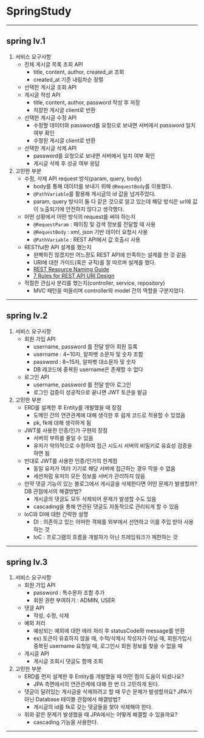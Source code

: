 # SpringStudy
---
## spring lv.1

1. 서비스 요구사항
   - 전체 게시글 목록 조회 API
     - title, content, author, created_at 조회
     - created_at 기준 내림차순 정렬
   - 선택한 게시글 조회 API
   - 게시글 작성 API
     - title, content, author, password 작성 후 저장
     - 저장한 게시글 client로 반환
   - 선택한 게시글 수정 API
     - 수정할 데이터와 password를 요청으로 보내면 서버에서 password 일치 여부 확인
     - 수정된 게시글 client로 반환
   - 선택한 게시글 삭제 API
     - password를 요청으로 보내면 서버에서 일치 여부 확인
     - 게시글 삭제 후 성공 여부 응답
2. 고민한 부분
    - 수정, 삭제 API request 방식(param, query, body)
      - body를 통해 데이터를 보내기 위해 `@RequestBody`를 이용했다.
      - `@PathVariable`를 활용해 게시글의 id 값을 넘겨주었다.
      - param, query 방식이 둘 다 같은 것으로 알고 있는데 해당 방식은 url에 값이 노출되기에 안전하지 않다고 생각했다.
    - 어떤 상황에서 어떤 방식의 request를 써야 하는지
      - `@RequestParam` : 페이징 및 검색 정보를 전달할 때 사용
      - `@RequestBody` : xml, json 기반 데이터 요청시 사용
      - `@PathVariable` : REST API에서 값 호출시 사용
    - RESTful한 API 설계를 했는지
      - 완벽하진 않겠지만 어느정도 REST API에 만족하는 설계를 한 것 같음
      - URI에 대한 가이드(혹은 규칙)를 잘 따르며 설계를 했다.
      - [REST Resource Naming Guide](https://restfulapi.net/resource-naming/)
      - [7 Rules for REST API URI Design](https://dzone.com/articles/7-rules-for-rest-api-uri-design-1)
    - 적절한 관심사 분리를 했는지(controller, service, repository)
      - MVC 패턴을 떠올리며 controller와 model 간의 역할을 구분지었다.

---
## spring lv.2
1. 서비스 요구사항
   - 회원 가입 API
     - username, password 를 전달 받아 회원 등록
     - username : 4~10자, 알파벳 소문자 및 숫자 조합
     - password : 8~15자, 알파벳 대소문자 및 숫자
     - DB 레코드에 중복된 username은 존재할 수 없다
   - 로그인 API
     - username, password 를 전달 받아 로그인
     - 로그인 검증이 성공적으로 끝나면 JWT 토큰을 발급
2. 고민한 부분
   - ERD를 설계한 후 Entity를 개발했을 때 장점
     - 도메인 간의 연관관계에 대해 생각한 후 쉽게 코드로 적용할 수 있었음
     - pk, fk에 대해 생각하게 됨
   - JWT를 사용한 인증/인가 구현의 장점
     - 서버의 부하를 줄일 수 있음
     - 유저가 악의적으로 수정하여 접근 시도시 서버의 비밀키로 유효성 검증을 하면 됨
   - 반대로 JWT를 사용한 인증/인가의 한계점
     - 동일 유저가 여러 기기로 해당 서버에 접근하는 경우 막을 수 없음
     - 세션처럼 유저의 모든 정보를 서버가 관리하지 않음
   - 만약 댓글 기능이 있는 블로그에서 게시글을 삭제한다면 어떤 문제가 발생할까? DB 관점에서의 해결방법?
     - 게시글의 댓글도 모두 삭제되어 문제가 발생할 수도 있음
     - cascading을 통해 연관된 댓글도 자동적으로 관리되게 할 수 있음
   - IoC와 DI에 대한 간략한 설명
     - DI : 의존하고 있는 어떠한 객체를 외부에서 선언하고 이를 주입 받아 사용하는 것
     - IoC : 프로그램의 흐름을 개발자가 아닌 프레임워크가 제한하는 것

---
## spring lv.3
1. 서비스 요구사항
   - 회원 가입 API
     - password : 특수문자 조합 추가
     - 회원 권한 부여하기 : ADMIN, USER
   - 댓글 API
     - 작성, 수정, 삭제
   - 예외 처리
     - 예상되는 예외에 대한 에러 처리 후 statusCode와 message를 반환
     - ex) 토큰이 유효하지 않을 때, 수적/삭제시 작성자가 아닐 때, 회원가입시 중복된 username 요청일 때, 로그인시 회원 정보를 찾을 수 없을 때
   - 게시글 API
     - 게시글 조회시 댓글도 함께 조회
2. 고민한 부분
    - ERD를 먼저 설계한 후 Entity를 개발했을 때 어떤 점이 도움이 되셨나요?
      - JPA 측면에서의 연관관계에 대해 한 번 더 고민하게 된다.
    - 댓글이 달려있는 게시글을 삭제하려고 할 때 무슨 문제가 발생할까요? JPA가 아닌 Database 테이블 관점에서 해결방법?
      - 게시글의 id를 fk로 갖는 댓글들을 찾아 삭제해야 한다.
    - 위와 같은 문제가 발생했을 때 JPA에서는 어떻게 해결할 수 있을까요?
      - cascading 기능을 사용한다.
      
---
